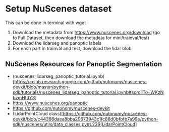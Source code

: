# Setup NuScenes dataset
This can be done in terminal with wget
1. Download the metadata from https://www.nuscenes.org/download (go to Full Dataset, then download the metadata for mini/trainval/test)
2. Download the lidarseg and panoptic labels 
3. For each part in trainval and test, download the lidar blob

## NuScenes Resources for Panoptic Segmentation
- (nuscenes_lidarseg_panoptic_tutorial.ipynb)[https://colab.research.google.com/github/nutonomy/nuscenes-devkit/blob/master/python-sdk/tutorials/nuscenes_lidarseg_panoptic_tutorial.ipynb#scrollTo=WKzNbzmHtdY3]
- https://www.nuscenes.org/panoptic
- https://github.com/nutonomy/nuscenes-devkit
- (LidarPointCloud class)[https://github.com/nutonomy/nuscenes-devkit/blob/c44366daea8bba29673943c1fc86d0bfbfb7a99e/python-sdk/nuscenes/utils/data_classes.py#L236(LidarPointCloud]
